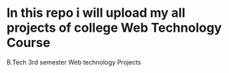 # In this repo i will upload my all projects of college Web Technology Course
B.Tech 3rd semester Web technology Projects
